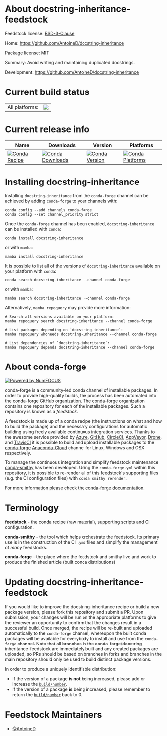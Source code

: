 About docstring-inheritance-feedstock
=====================================

Feedstock license: [BSD-3-Clause](https://github.com/conda-forge/docstring-inheritance-feedstock/blob/main/LICENSE.txt)

Home: https://github.com/AntoineD/docstring-inheritance

Package license: MIT

Summary: Avoid writing and maintaining duplicated docstrings.

Development: https://github.com/AntoineD/docstring-inheritance

Current build status
====================


<table><tr><td>All platforms:</td>
    <td>
      <a href="https://dev.azure.com/conda-forge/feedstock-builds/_build/latest?definitionId=14478&branchName=main">
        <img src="https://dev.azure.com/conda-forge/feedstock-builds/_apis/build/status/docstring-inheritance-feedstock?branchName=main">
      </a>
    </td>
  </tr>
</table>

Current release info
====================

| Name | Downloads | Version | Platforms |
| --- | --- | --- | --- |
| [![Conda Recipe](https://img.shields.io/badge/recipe-docstring--inheritance-green.svg)](https://anaconda.org/conda-forge/docstring-inheritance) | [![Conda Downloads](https://img.shields.io/conda/dn/conda-forge/docstring-inheritance.svg)](https://anaconda.org/conda-forge/docstring-inheritance) | [![Conda Version](https://img.shields.io/conda/vn/conda-forge/docstring-inheritance.svg)](https://anaconda.org/conda-forge/docstring-inheritance) | [![Conda Platforms](https://img.shields.io/conda/pn/conda-forge/docstring-inheritance.svg)](https://anaconda.org/conda-forge/docstring-inheritance) |

Installing docstring-inheritance
================================

Installing `docstring-inheritance` from the `conda-forge` channel can be achieved by adding `conda-forge` to your channels with:

```
conda config --add channels conda-forge
conda config --set channel_priority strict
```

Once the `conda-forge` channel has been enabled, `docstring-inheritance` can be installed with `conda`:

```
conda install docstring-inheritance
```

or with `mamba`:

```
mamba install docstring-inheritance
```

It is possible to list all of the versions of `docstring-inheritance` available on your platform with `conda`:

```
conda search docstring-inheritance --channel conda-forge
```

or with `mamba`:

```
mamba search docstring-inheritance --channel conda-forge
```

Alternatively, `mamba repoquery` may provide more information:

```
# Search all versions available on your platform:
mamba repoquery search docstring-inheritance --channel conda-forge

# List packages depending on `docstring-inheritance`:
mamba repoquery whoneeds docstring-inheritance --channel conda-forge

# List dependencies of `docstring-inheritance`:
mamba repoquery depends docstring-inheritance --channel conda-forge
```


About conda-forge
=================

[![Powered by
NumFOCUS](https://img.shields.io/badge/powered%20by-NumFOCUS-orange.svg?style=flat&colorA=E1523D&colorB=007D8A)](https://numfocus.org)

conda-forge is a community-led conda channel of installable packages.
In order to provide high-quality builds, the process has been automated into the
conda-forge GitHub organization. The conda-forge organization contains one repository
for each of the installable packages. Such a repository is known as a *feedstock*.

A feedstock is made up of a conda recipe (the instructions on what and how to build
the package) and the necessary configurations for automatic building using freely
available continuous integration services. Thanks to the awesome service provided by
[Azure](https://azure.microsoft.com/en-us/services/devops/), [GitHub](https://github.com/),
[CircleCI](https://circleci.com/), [AppVeyor](https://www.appveyor.com/),
[Drone](https://cloud.drone.io/welcome), and [TravisCI](https://travis-ci.com/)
it is possible to build and upload installable packages to the
[conda-forge](https://anaconda.org/conda-forge) [Anaconda-Cloud](https://anaconda.org/)
channel for Linux, Windows and OSX respectively.

To manage the continuous integration and simplify feedstock maintenance
[conda-smithy](https://github.com/conda-forge/conda-smithy) has been developed.
Using the ``conda-forge.yml`` within this repository, it is possible to re-render all of
this feedstock's supporting files (e.g. the CI configuration files) with ``conda smithy rerender``.

For more information please check the [conda-forge documentation](https://conda-forge.org/docs/).

Terminology
===========

**feedstock** - the conda recipe (raw material), supporting scripts and CI configuration.

**conda-smithy** - the tool which helps orchestrate the feedstock.
                   Its primary use is in the construction of the CI ``.yml`` files
                   and simplify the management of *many* feedstocks.

**conda-forge** - the place where the feedstock and smithy live and work to
                  produce the finished article (built conda distributions)


Updating docstring-inheritance-feedstock
========================================

If you would like to improve the docstring-inheritance recipe or build a new
package version, please fork this repository and submit a PR. Upon submission,
your changes will be run on the appropriate platforms to give the reviewer an
opportunity to confirm that the changes result in a successful build. Once
merged, the recipe will be re-built and uploaded automatically to the
`conda-forge` channel, whereupon the built conda packages will be available for
everybody to install and use from the `conda-forge` channel.
Note that all branches in the conda-forge/docstring-inheritance-feedstock are
immediately built and any created packages are uploaded, so PRs should be based
on branches in forks and branches in the main repository should only be used to
build distinct package versions.

In order to produce a uniquely identifiable distribution:
 * If the version of a package **is not** being increased, please add or increase
   the [``build/number``](https://docs.conda.io/projects/conda-build/en/latest/resources/define-metadata.html#build-number-and-string).
 * If the version of a package **is** being increased, please remember to return
   the [``build/number``](https://docs.conda.io/projects/conda-build/en/latest/resources/define-metadata.html#build-number-and-string)
   back to 0.

Feedstock Maintainers
=====================

* [@AntoineD](https://github.com/AntoineD/)

